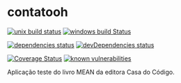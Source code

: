 # contatooh

[![unix build status](https://img.shields.io/travis/raulpereira/contatooh/master.svg?style=flat&label=osx%20%26%20linux%20build)](https://travis-ci.org/raulpereira/contatooh) [![windows build Status](https://img.shields.io/appveyor/ci/raulpereira/contatooh/master.svg?style=flat&label=windows%20build)](https://ci.appveyor.com/project/raulpereira/contatooh)

[![dependencies status](https://david-dm.org/raulpereira/contatooh/status.svg)](https://david-dm.org/raulpereira/contatooh) [![devDependencies status](https://david-dm.org/raulpereira/contatooh/dev-status.svg)](https://david-dm.org/raulpereira/contatooh?type=dev)

[![Coverage Status](https://coveralls.io/repos/github/raulpereira/contatooh/badge.svg?branch=master)](https://coveralls.io/github/raulpereira/contatooh?branch=maste) [![known vulnerabilities](https://snyk.io/test/github/raulpereira/contatooh/badge.svg)](https://snyk.io/test/github/raulpereira/contatooh)

Aplicação teste do livro MEAN da editora Casa do Código.
